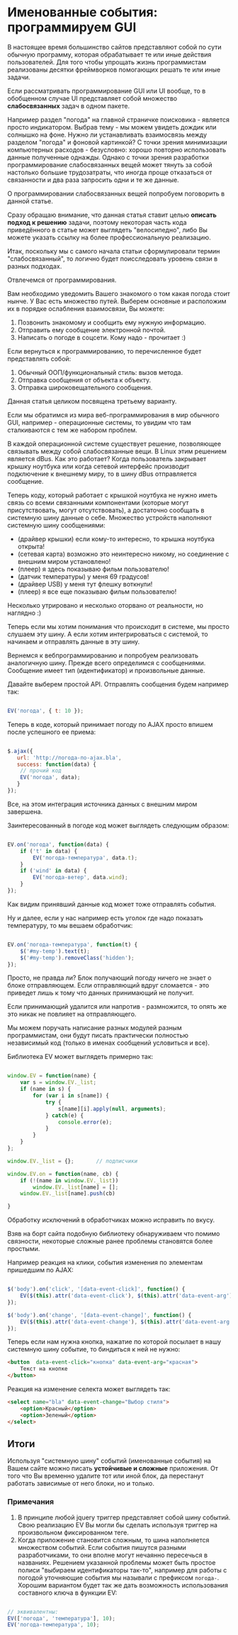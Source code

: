 # Именованные события: программируем GUI

В настоящее время большинство сайтов представляют собой по сути обычную программу, которая обрабатывает те или иные действия пользователей. Для того чтобы упрощать жизнь программистам реализованы десятки фреймворков помогающих решать те или иные задачи.

Если рассматривать программирование GUI или UI вообще, то в обобщенном случае UI представляет собой множество **слабосвязанных** задач в одном пакете. 

Например раздел "погода" на главной страничке поисковика - является просто индикатором. Выбрав тему - мы можем увидеть дождик или солнышко на фоне. Нужно ли устанавливать взаимосвязь между разделом "погода" и фоновой картинкой? С точки зрения минимизации компьютерных расходов - безусловно: хорошо повторно использовать данные полученные однажды. Однако с точки зрения разработки программирование слабосвязанных вещей может тянуть за собой настолько большие трудозатраты, что иногда проще отказаться от связанности и два раза запросить одни и те же данные.

О программировании слабосвязанных вещей попробуем поговорить в данной статье.

</cut>

Сразу обращаю внимание, что данная статья ставит целью **описать подход к решению** задачи, поэтому некоторая часть кода приведённого в статье может выглядеть "велосипедно", либо Вы можете указать ссылку на более профессиональную реализацию.



Итак, поскольку мы с самого начала статьи сформулировали термин "слабосвязанный", то логично будет поисследовать уровень связи в разных подходах.


Отвлечемся от программирования.

Вам необходимо уведомить Вашего знакомого о том какая погода стоит нынче. У Вас есть множество путей. Выберем основные и расположим их в порядке ослабления взаимосвязи, Вы можете:

1. Позвонить знакомому и сообщить ему нужную информацию.
2. Отправить ему сообщение электронной почтой.
3. Написать о погоде в соцсети. Кому надо - прочитает :)

Если вернуться к программированию, то перечисленное будет представлять собой:

1. Обычный ООП/функциональный стиль: вызов метода.
2. Отправка сообщения от объекта к объекту.
3. Отправка широковещательного сообщения.


Данная статья целиком посвящена третьему варианту.


Если мы обратимся из мира веб-программирования в мир обычного GUI, например - операционные системы, то увидим что там сталкиваются с тем же набором проблем.

В каждой операционной системе существует решение, позволяющее связывать между собой слабосвязанные вещи. В Linux этим решением является dBus.
Как это работает? Когда пользователь закрывает крышку ноутбука или когда сетевой интерфейс производит подключение к внешнему миру, то в шину dBus отправляется сообщение.

Теперь коду, который работает с крышкой ноутбука не нужно иметь связь со всеми связанными компонентами (которые могут присутствовать, могут отсутствовать), а достаточно сообщать в системную шину данные о себе. Множество устройств наполняют системную шину сообщениями:

- (драйвер крышки) если кому-то интересно, то крышка ноутбука открыта!
- (сетевая карта) возможно это неинтересно никому, но соединение с внешним миром установлено!
- (плеер) я здесь показываю фильм пользователю!
- (датчик температуры) у меня 69 градусов!
- (драйвер USB) у меня тут флешку воткнули!
- (плеер) я все еще показываю фильм пользователю!

Несколько утрировано и несколько оторвано от реальности, но наглядно :)

Теперь если мы хотим понимания что происходит в системе, мы просто слушаем эту шину. А если хотим интегрироваться с системой, то начинаем и отправлять данные в эту шину.


Вернемся к вебпрограммированию и попробуем реализовать аналогичную шину.
Прежде всего определимся с сообщениями. Сообщение имеет тип (идентификатор) и произвольные данные.

Давайте выберем простой API. Отправлять сообщения будем например так:

```js

EV('погода', { t: 10 });

```

Теперь в коде, который принимает погоду по AJAX просто впишем после успешного ее приема:

```js

$.ajax({
   url: 'http://погода-по-ajax.bla',
   success: function(data) {
	// прочий код
	EV('погода', data);
   }
});
```

Все, на этом интеграция источника данных с внешним миром завершена.

Заинтересованный в погоде код может выглядеть следующим образом:

```js

EV.on('погода', function(data) {
	if ('t' in data) {
		EV('погода-температура', data.t);
	}
	if ('wind' in data) {
		EV('погода-ветер', data.wind);
	}
});

```

Как видим принявший данные код может тоже отправлять события.

Ну и далее, если у нас например есть уголок где надо показать температуру, то мы вешаем обработчик:

```js

EV.on('погода-температура', function(t) {
	$('#my-temp').text(t);
	$('#my-temp').removeClass('hidden');
});

```

Просто, не правда ли? Блок получающий погоду ничего не знает о блоке отправляющем. Если отправляющий вдруг сломается - это приведет лишь к тому что данных принимающий не получит.

Если принимающий удалится или напротив - размножится, то опять же это никак не повлияет на отправляющего.

Мы можем поручать написание разных модулей разным программистам, они будут писать практически полностью независимый код (только в именах сообщений условиться и все).


Библиотека EV может выглядеть примерно так:

```js

window.EV = function(name) {
	var s = window.EV._list;
	if (name in s) {
		for (var i in s[name]) {
			try {
				s[name][i].apply(null, arguments);
			} catch(e) {
				console.error(e);
			}
		}
	}
};

window.EV._list = {};		// подписчики

window.EV.on = function(name, cb) {
	if (!(name in window.EV._list))
		window.EV._list[name] = [];
	window.EV._list[name].push(cb)

}

```

Обработку исключений в обработчиках можно исправить по вкусу.

Взяв на борт сайта подобную библиотеку обнаруживаем что помимо связности, некоторые сложные ранее проблемы становятся более простыми.

Например реакция на клики, события изменения по элементам пришедшим по AJAX:

```js

$('body').on('click', '[data-event-click]', function() {
	EV($(this).attr('data-event-click'), $(this).attr('data-event-arg'), $(this));
});

$('body').on('change', '[data-event-change]', function() {
	EV($(this).attr('data-event-change'), $(this).attr('data-event-arg'), $(this));
});

```

Теперь если нам нужна кнопка, нажатие по которой посылает в нашу системную шину событие, то биндиться к ней не нужно:

```html
<button  data-event-click="кнопка" data-event-arg="красная">
	Текст на кнопке
</button>
```

Реакция на изменение селекта может выглядеть так:

```html
<select name="bla" data-event-change="Выбор стиля">
	<option>Красный</option>
	<option>Зеленый</option>
</select>
```

## Итоги

Используя "системную шину" событий (именованные события) на Вашем сайте можно писать **устойчивые и сложные** приложения.
От того что Вы временно удалите тот или иной блок, да перестанут работать зависимые от него блоки, но и только.


### Примечания

1. В принципе любой jquery триггер представляет собой шину событий. Свою реализацию EV Вы могли бы сделать используя триггер на произвольном фиксированном теге.
2. Когда приложение становится сложным, то шина наполняется множеством событий. Если события пишутся разными разработчиками, то они вполне могут нечаянно пересечься в названиях. Решением указанной проблемы может быть простое полиси "выбираем идентификаторы так-то", например для работы с погодой уточняющие события мы называли с префиксом `погода-`. Хорошим вариантом будет так же дать возможность использования составного ключа в функции EV:

```js

// эквивалентны:
EV(['погода', 'температура'], 10);
EV('погода-температура', 10);

```
